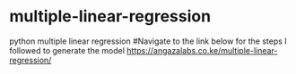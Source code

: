 # multiple-linear-regression
python multiple linear regression
#Navigate to the link below for the steps I followed to generate the model
https://angazalabs.co.ke/multiple-linear-regression/
